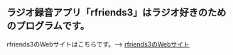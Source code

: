 ##  ラジオ録音アプリ「rfriends3」はラジオ好きのためのプログラムです。  

rfriends3のWebサイトはこちらです。--> [rfriends3のWebサイト](https://rfriends.github.io/rfriends/) 
        


